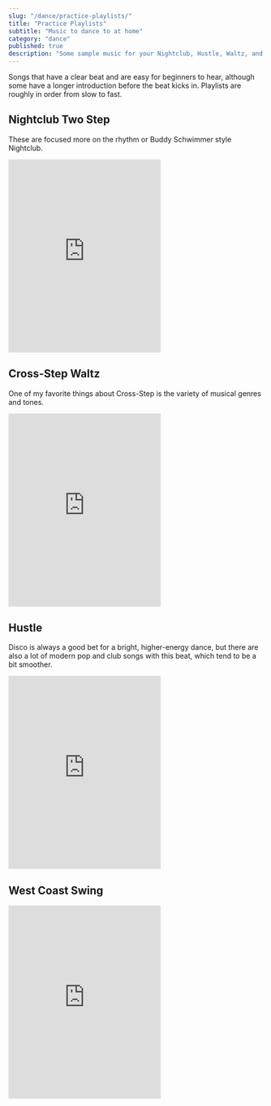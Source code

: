 ```yaml
---
slug: "/dance/practice-playlists/"
title: "Practice Playlists"
subtitle: "Music to dance to at home"
category: "dance"
published: true
description: "Some sample music for your Nightclub, Hustle, Waltz, and West Coast practice time."
---
```


Songs that have a clear beat and are easy for beginners to hear, although some have a longer introduction before the beat kicks in. Playlists are roughly in order from slow to fast.

## Nightclub Two Step

These are focused more on the rhythm or Buddy Schwimmer style Nightclub. 

<iframe src="https://open.spotify.com/embed/playlist/1znqbIsLe1LRXqS6sp39mn" width="300" height="380" frameborder="0" allowtransparency="true" allow="encrypted-media"></iframe>

## Cross-Step Waltz

One of my favorite things about Cross-Step is the variety of musical genres and tones. 

<iframe src="https://open.spotify.com/embed/playlist/0gnzLdDMTjqIdBgxpdrYtK" width="300" height="380" frameborder="0" allowtransparency="true" allow="encrypted-media"></iframe>

## Hustle

Disco is always a good bet for a bright, higher-energy dance, but there are also a lot of modern pop and club songs with this beat, which tend to be a bit smoother.

<iframe src="https://open.spotify.com/embed/playlist/4KT4ODT8IWMvVRJyT37XuO" width="300" height="380" frameborder="0" allowtransparency="true" allow="encrypted-media"></iframe>

## West Coast Swing

<iframe src="https://open.spotify.com/embed/playlist/4vJTLsneoJOf3SEQmwQ4U4" width="300" height="380" frameborder="0" allowtransparency="true" allow="encrypted-media"></iframe>
